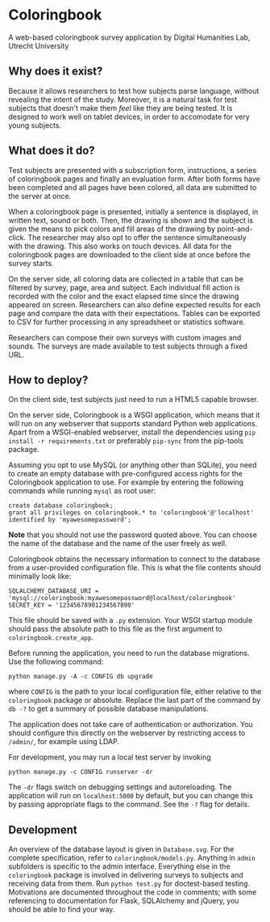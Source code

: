 Coloringbook
============

A web-based coloringbook survey application
by Digital Humanities Lab, Utrecht University


Why does it exist?
------------------

Because it allows researchers to test how subjects parse language, without revealing the intent of the study. Moreover, it is a natural task for test subjects that doesn't make them *feel* like they are being tested. It is designed to work well on tablet devices, in order to accomodate for very young subjects.


What does it do?
----------------

Test subjects are presented with a subscription form, instructions, a series of coloringbook pages and finally an evaluation form. After both forms have been completed and all pages have been colored, all data are submitted to the server at once.

When a coloringbook page is presented, initially a sentence is displayed, in written text, sound or both. Then, the drawing is shown and the subject is given the means to pick colors and fill areas of the drawing by point-and-click. The researcher may also opt to offer the sentence simultaneously with the drawing. This also works on touch devices. All data for the coloringbook pages are downloaded to the client side at once before the survey starts.

On the server side, all coloring data are collected in a table that can be filtered by survey, page, area and subject. Each individual fill action is recorded with the color and the exact elapsed time since the drawing appeared on screen. Researchers can also define expected results for each page and compare the data with their expectations. Tables can be exported to CSV for further processing in any spreadsheet or statistics software.

Researchers can compose their own surveys with custom images and sounds. The surveys are made available to test subjects through a fixed URL.


How to deploy?
--------------

On the client side, test subjects just need to run a HTML5 capable browser.

On the server side, Coloringbook is a WSGI application, which means that it will run on any webserver that supports standard Python web applications. Apart from a WSGI-enabled webserver, install the dependencies using `pip install -r requirements.txt` or preferably `pip-sync` from the pip-tools package.

Assuming you opt to use MySQL (or anything other than SQLite), you need to create an empty database with pre-configured access rights for the Coloringbook application to use. For example by entering the following commands while running `mysql` as root user:

    create database coloringbook;
    grant all privileges on coloringbook.* to 'coloringbook'@'localhost' identified by 'myawesomepassword';

**Note** that you should not use the password quoted above. You can choose the name of the database and the name of the user freely as well.

Coloringbook obtains the necessary information to connect to the database from a user-provided configuration file. This is what the file contents should minimally look like:

    SQLALCHEMY_DATABASE_URI = 'mysql://coloringbook:myawesomepassword@localhost/coloringbook'
    SECRET_KEY = '12345678901234567890'

This file should be saved with a `.py` extension. Your WSGI startup module should pass the absolute path to this file as the first argument to `coloringbook.create_app`.

Before running the application, you need to run the database migrations. Use the following command:

    python manage.py -A -c CONFIG db upgrade

where `CONFIG` is the path to your local configuration file, either relative to the `coloringbook` package or absolute. Replace the last part of the command by `db -?` to get a summary of possible database manipulations.

The application does not take care of authentication or authorization. You should configure this directly on the webserver by restricting access to `/admin/`, for example using LDAP.

For development, you may run a local test server by invoking

    python manage.py -c CONFIG runserver -dr

The `-dr` flags switch on debugging settings and autoreloading. The application will run on `localhost:5000` by default, but you can change this by passing appropriate flags to the command. See the `-?` flag for details.


Development
-----------

An overview of the database layout is given in `Database.svg`. For the complete specification, refer to `coloringbook/models.py`. Anything in `admin` subfolders is specific to the admin interface. Everything else in the `coloringbook` package is involved in delivering surveys to subjects and receiving data from them. Run `python test.py` for doctest-based testing. Motivations are documented throughout the code in comments; with some referencing to documentation for Flask, SQLAlchemy and jQuery, you should be able to find your way.
